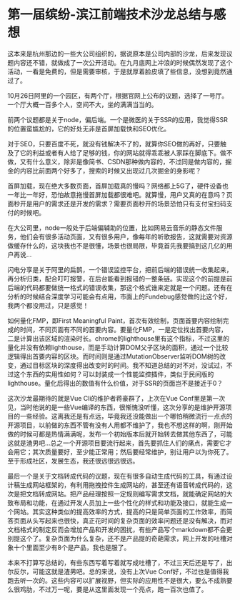 # 第一届缤纷-滨江前端技术沙龙总结与感想

这本来是杭州那边的一些大公司组织的，据说原本是公司内部的沙龙，后来发现议题内容还不错，就做成了一次公开活动。在九月底网上冲浪的时候偶然发现了这个活动，一看是免费的，但是需要审核，于是就厚着脸皮填了些信息，没想到竟然通过了。


10月26日阿里的一个园区，有两个厅，根据官网上公布的议题，选择了一号厅。一个厅大概一百多个人，空间不大，坐的满满当当的。


前两个议题都是关于node，偏后端。一个是微医的关于SSR的应用，我觉得SSR的位置蛮尴尬的，它的好处无非是首屏加载快和SEO优化。


对于SEO，只要百度不死，就没有钱解决不了的，就算你SEO做的再好，只要触及了它的利益或者有人给了足够的钱，你的网站就得乖乖被人家踩在脚底下。做不做，又有什么意义，除非是像简书、CSDN那种做内容的，不过同是做内容的，掘金的内容比前面两个好多了，搜索的时候又出现过几次掘金的身影呢？


首屏加载，现在绝大多数页面，首屏加载真的慢吗？网络都上5G了，硬件设备也一年比一年好，恐怕故意拖慢首屏加载都很难吧。就算慢，用户又真的在意吗？页面秒开是用户的需求还是开发的需求？需要页面秒开的场景恐怕只有支付宝扫码支付的时候吧。


在大公司里，node一般处于后端偏辅助的位置，比如网易云音乐的静态文件服务，他们会有很多活动页面，又有很多用户，像每年的听歌报告，这就需要对资源做缓存什么的，这块我也不是很懂，场景也很局限，毕竟首先我要搞到这几亿的用户再说...


闪电分享是关于阿里的扁鹊，一个错误监控平台，把前后端的错误统一收集起来，再分析归类，配合叮叮报警，在后台能看到报错的一整条链。实现这个的前提是前后端的代码都要做统一格式的错误收集，那这个格式谁来定就是一个问题。还有在分析的时候结合深度学习可能会有点用，市面上的Fundebug感觉做的比这个好，我两个都没用过，只是感觉！


如何量化FMP，即First Meaningful Paint，首次有效绘制，页面首要内容绘制完成的时间，不同页面有不同的首要内容。要量化FMP，一是定位找出首要内容，二是计算出该区域的渲染时长。chrome的lighthouse里有这个指标，不过这里的量化并没有依赖lighthouse，而是手动计算DOM父子区块的面积，通过一个比较逻辑得出首要内容的区块。而时间则是通过MutationObserver监听DOM树的改变，通过目标区块的深度得出改变时的时间。我不知道总结的对不对，没试过，不过这个东西的实用性如何？可以封装成一个性能监控插件，类似于民间版的lighthouse。量化后得出的数值有什么价值，对于SSR的页面岂不是接近于0？


这次沙龙最期待的就是Vue Cli的维护者蒋豪群了，上次在Vue Conf里是第一次见，当时他说的是一些Vue编译的东西，很惭愧没听懂，这次分享的是维护开源项目的一些经验。这离我还是有点远，毕竟我还没能做出一个哪怕稍微流行一点点的开源项目，以前做的东西不管有没有人用都不维护了，我也不想这样的啊，刚开始做的时候可都是热情满满呢，发布一个初始版本后就开始转去做其他东西了，可能这就是渣男吧...总之一个开源项目要流行起来，首先要抓住人们的痛点，需要它才会用它；其次质量要好，至少能正常用；然后要经常维护，别让用户以为你死了。至于形成社区，发展生态，我还很远很远很远。


最后一个是关于文档转成代码的议题，现在有很多自动生成代码的工具，有通过设计稿生成网站框架的，有利用拖拽控件生成网站的，甚至还有语音转成代码的，这次是把文档转成网站。把产品经理按照一定规则编写需求文档，就能确定网站的大致布局和功能，在通过开发人员加上一些个性化的样式和功能及接口，就能生成一个网站。其实这种类似的提高效率的方式，提高的只是简单页面的工作效率，而简答页面从头写起来也很快，真正花时间的复杂页面的效率问题还是没有解决，而对文档格式的制定反而会增加产品和开发的困扰，有些产品写个markdown都不会更别提这个了。复杂页面为什么复杂，还不是产品提的奇葩需求，网上开发的吐槽对象十个里面至少有8个是产品，我也是服了。


本来不打算写总结的，有些东西写着写着就写成吐槽了，不过三天后还是写了，出尔反尔，可能这就是渣男吧。总的来说，没有上次Vue Conf好，不过也是值得我跑去听一次的。这些内容可以扩展视野，但实际的应用性不是很大，要么不成熟要么很鸡肋，不过万一呢，要是从这里面发现一个亮点，跑一百次也值了。